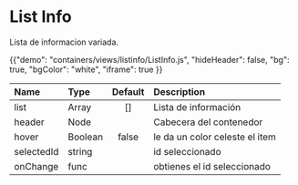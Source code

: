 # List Info

<p class="description">Lista de informacion variada.</p>

{{"demo": "containers/views/listinfo/ListInfo.js", "hideHeader": false, "bg": true, "bgColor": "white", "iframe": true }}

| Name       | Type    | Default | Description                    |
| :--------- | :------ | :-----: | :----------------------------- |
| list       | Array   |   []    | Lista de información           |
| header     | Node    |         | Cabecera del contenedor        |
| hover      | Boolean |  false  | le da un color celeste el item |
| selectedId | string  |         | id seleccionado                |
| onChange   | func    |         | obtienes el id seleccionado    |
